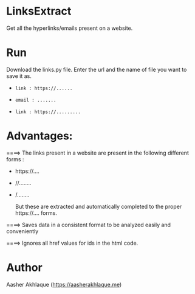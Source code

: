 # LinksExtract

Get all the hyperlinks/emails present on a website.

# Run

Download the links.py file. Enter the url and the name of file you want to save it as.

*     link : https://......  

*     email : .......

*     link : https://.........

# Advantages: 

====> The links present in a website are present in the following different forms :

*   https://....

*   //........

*   /........

      But these are extracted and automatically completed to the proper https://.... forms.

====> Saves data in a consistent format to be analyzed easily and conveniently

====> Ignores all href values for ids in the html code.

# Author

Aasher Akhlaque (https://aasherakhlaque.me)
